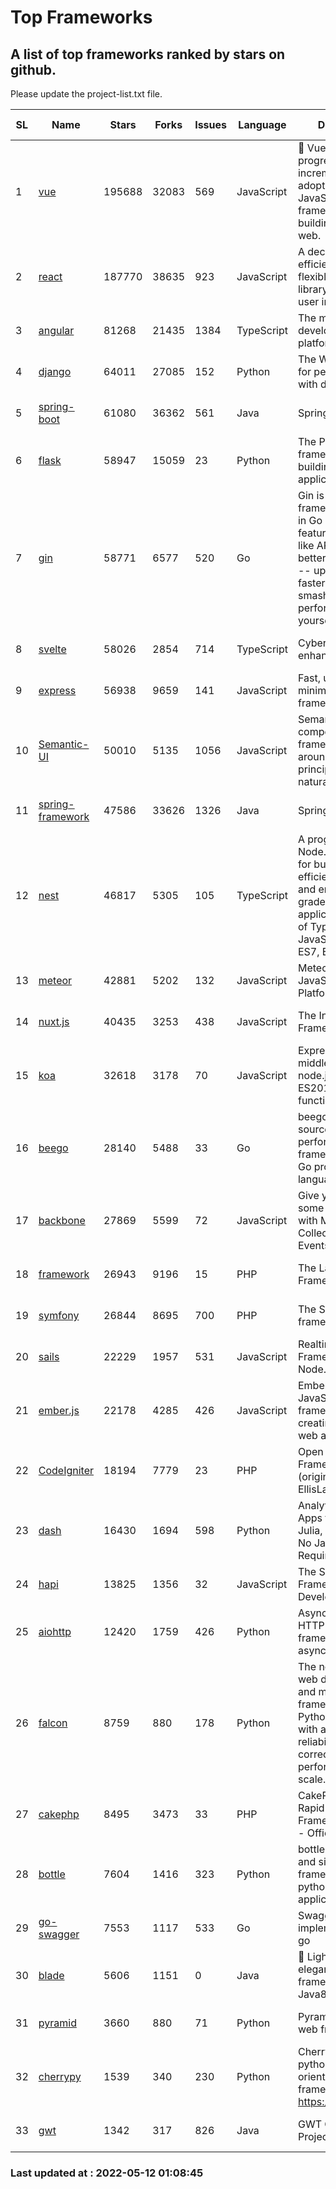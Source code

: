 # Top Frameworks
## A list of top frameworks ranked by stars on github.  
Please update the project-list.txt file.

| SL| Name  | Stars| Forks| Issues | Language | Description | Last Commit |
| --| ------| -----| ---- | ------ | -------- | ----------- | ----------- |
| 1 | [vue](https://github.com/vuejs/vue) | 195688 | 32083 | 569 | JavaScript | 🖖 Vue.js is a progressive, incrementally-adoptable JavaScript framework for building UI on the web. | 2022-05-03 00:47:22 |
| 2 | [react](https://github.com/facebook/react) | 187770 | 38635 | 923 | JavaScript | A declarative, efficient, and flexible JavaScript library for building user interfaces. | 2022-05-11 16:01:05 |
| 3 | [angular](https://github.com/angular/angular) | 81268 | 21435 | 1384 | TypeScript | The modern web developer’s platform | 2022-05-11 18:21:56 |
| 4 | [django](https://github.com/django/django) | 64011 | 27085 | 152 | Python | The Web framework for perfectionists with deadlines. | 2022-05-11 12:06:31 |
| 5 | [spring-boot](https://github.com/spring-projects/spring-boot) | 61080 | 36362 | 561 | Java | Spring Boot | 2022-05-11 11:34:47 |
| 6 | [flask](https://github.com/pallets/flask) | 58947 | 15059 | 23 | Python | The Python micro framework for building web applications. | 2022-05-11 16:39:26 |
| 7 | [gin](https://github.com/gin-gonic/gin) | 58771 | 6577 | 520 | Go | Gin is a HTTP web framework written in Go (Golang). It features a Martini-like API with much better performance -- up to 40 times faster. If you need smashing performance, get yourself some Gin. | 2022-04-26 00:51:13 |
| 8 | [svelte](https://github.com/sveltejs/svelte) | 58026 | 2854 | 714 | TypeScript | Cybernetically enhanced web apps | 2022-05-06 15:52:22 |
| 9 | [express](https://github.com/expressjs/express) | 56938 | 9659 | 141 | JavaScript | Fast, unopinionated, minimalist web framework for node. | 2022-04-29 19:32:26 |
| 10 | [Semantic-UI](https://github.com/Semantic-Org/Semantic-UI) | 50010 | 5135 | 1056 | JavaScript | Semantic is a UI component framework based around useful principles from natural language. | 2018-10-21 20:59:02 |
| 11 | [spring-framework](https://github.com/spring-projects/spring-framework) | 47586 | 33626 | 1326 | Java | Spring Framework | 2022-05-11 16:52:04 |
| 12 | [nest](https://github.com/nestjs/nest) | 46817 | 5305 | 105 | TypeScript | A progressive Node.js framework for building efficient, scalable, and enterprise-grade server-side applications on top of TypeScript & JavaScript (ES6, ES7, ES8) 🚀 | 2022-05-09 10:05:38 |
| 13 | [meteor](https://github.com/meteor/meteor) | 42881 | 5202 | 132 | JavaScript | Meteor, the JavaScript App Platform | 2022-05-11 21:03:12 |
| 14 | [nuxt.js](https://github.com/nuxt/nuxt.js) | 40435 | 3253 | 438 | JavaScript | The Intuitive Vue(2) Framework | 2021-12-17 13:20:07 |
| 15 | [koa](https://github.com/koajs/koa) | 32618 | 3178 | 70 | JavaScript | Expressive middleware for node.js using ES2017 async functions | 2022-04-06 16:09:57 |
| 16 | [beego](https://github.com/beego/beego) | 28140 | 5488 | 33 | Go | beego is an open-source, high-performance web framework for the Go programming language. | 2022-04-29 03:55:21 |
| 17 | [backbone](https://github.com/jashkenas/backbone) | 27869 | 5599 | 72 | JavaScript | Give your JS App some Backbone with Models, Views, Collections, and Events | 2022-04-26 12:19:45 |
| 18 | [framework](https://github.com/laravel/framework) | 26943 | 9196 | 15 | PHP | The Laravel Framework. | 2022-05-11 21:50:49 |
| 19 | [symfony](https://github.com/symfony/symfony) | 26844 | 8695 | 700 | PHP | The Symfony PHP framework | 2022-05-11 07:50:03 |
| 20 | [sails](https://github.com/balderdashy/sails) | 22229 | 1957 | 531 | JavaScript | Realtime MVC Framework for Node.js | 2022-05-06 21:56:16 |
| 21 | [ember.js](https://github.com/emberjs/ember.js) | 22178 | 4285 | 426 | JavaScript | Ember.js - A JavaScript framework for creating ambitious web applications | 2022-05-10 13:37:38 |
| 22 | [CodeIgniter](https://github.com/bcit-ci/CodeIgniter) | 18194 | 7779 | 23 | PHP | Open Source PHP Framework (originally from EllisLab) | 2022-03-03 13:29:55 |
| 23 | [dash](https://github.com/plotly/dash) | 16430 | 1694 | 598 | Python | Analytical Web Apps for Python, R, Julia, and Jupyter. No JavaScript Required. | 2022-05-11 22:35:13 |
| 24 | [hapi](https://github.com/hapijs/hapi) | 13825 | 1356 | 32 | JavaScript | The Simple, Secure Framework Developers Trust | 2022-04-29 14:13:00 |
| 25 | [aiohttp](https://github.com/aio-libs/aiohttp) | 12420 | 1759 | 426 | Python | Asynchronous HTTP client/server framework for asyncio and Python | 2022-05-09 16:55:24 |
| 26 | [falcon](https://github.com/falconry/falcon) | 8759 | 880 | 178 | Python | The no-nonsense web data plane API and microservices framework for Python developers, with a focus on reliability, correctness, and performance at scale. | 2022-04-09 10:56:54 |
| 27 | [cakephp](https://github.com/cakephp/cakephp) | 8495 | 3473 | 33 | PHP | CakePHP: The Rapid Development Framework for PHP - Official Repository | 2022-05-11 01:43:14 |
| 28 | [bottle](https://github.com/bottlepy/bottle) | 7604 | 1416 | 323 | Python | bottle.py is a fast and simple micro-framework for python web-applications. | 2022-03-01 21:05:57 |
| 29 | [go-swagger](https://github.com/go-swagger/go-swagger) | 7553 | 1117 | 533 | Go | Swagger 2.0 implementation for go | 2022-04-20 19:44:32 |
| 30 | [blade](https://github.com/lets-blade/blade) | 5606 | 1151 | 0 | Java | :rocket: Lightning fast and elegant mvc framework for Java8 | 2022-05-10 12:38:06 |
| 31 | [pyramid](https://github.com/Pylons/pyramid) | 3660 | 880 | 71 | Python | Pyramid - A Python web framework | 2022-03-13 22:49:13 |
| 32 | [cherrypy](https://github.com/cherrypy/cherrypy) | 1539 | 340 | 230 | Python | CherryPy is a pythonic, object-oriented HTTP framework.      https://cherrypy.dev | 2022-03-13 22:31:07 |
| 33 | [gwt](https://github.com/gwtproject/gwt) | 1342 | 317 | 826 | Java | GWT Open Source Project | 2022-04-24 18:39:53 |

### Last updated at : 2022-05-12 01:08:45
